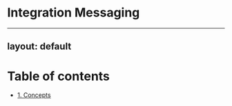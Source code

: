 # Integration Messaging

---
layout: default
---

Table of contents
=================

* [1. Concepts](concepts.md)